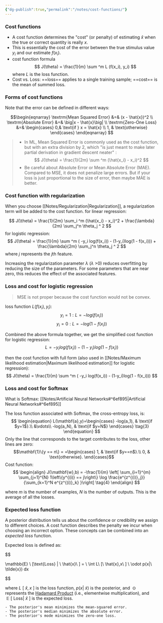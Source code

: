 ```yaml
---
{"dg-publish":true,"permalink":"/notes/cost-functions/"}
---
```


### Cost functions
- A cost function determines the "cost" (or penalty) of estimating $\hat{x}$ when the true or correct quantity is really $x$.
- This is essentially the cost of the error between the true stimulus value $y_i$ and our estimate $f(x_i)$.
- cost function formula
$$
J(\theta) = \frac{1}{m} \sum ^m L (f(x_i), y_i)
$$
where $L$ is the loss function.
- Cost vs. Loss: ==loss== applies to a single training sample; ==cost== is the mean of summed loss.

### Forms of cost functions
Note that the error can be defined in different ways:

$$\begin{eqnarray}
\textrm{Mean Squared Error} &=& (x - \hat{x})^2 \\ 
\textrm{Absolute Error} &=& \big|x - \hat{x}\big| \\ 
\textrm{Zero-One Loss} &=& \begin{cases}
                            0,& \text{if } x = \hat{x} \\
                            1,              & \text{otherwise}
                            \end{cases}
\end{eqnarray}
$$
> - In ML, Mean Squared Error is commonly used as the cost function, but with an extra division by 2, which "is just meant to make later partial derivation in gradient descent neater" :
> $$
J(\theta) = \frac{1}{2m} \sum ^m (\hat{x_i} - x_i)^2
> $$
> - Be careful about Absolute Error or Mean Absolute Error (MAE). Compared to MSE, it does not penalize large errors. But if your loss is just proportional to the size of error, then maybe MAE is better.

### Cost function with regularization
When you choose [[Notes/Regularization\|Regularization]], a regularization term will be added to the cost function.
for linear regression:

$$
J(\theta) = \frac{1}{2m} \sum_i ^m (\hat{x_i} - x_i)^2 + \frac{\lambda}{2m} \sum_j^n \theta_j ^ 2 
$$
for logistic regression:
$$
J(\theta) = \frac{1}{m} \sum ^m ( -y_i log(f(x_i)) - (1-y_i)log(1 - f(x_i))) + \frac{\lambda}{2m} \sum_j^n \theta_j ^ 2 
$$
where $j$ represents the $j$th feature. 

Increasing the regularization parameter $\lambda$ ($\lambda$ >0) reduces overfitting by reducing the size of the parameters.  For some parameters that are near zero, this reduces the effect of the associated features.

### Loss and cost for logistic regression
> MSE is not proper because the cost function would not be convex.

loss function $L(f(x_i), y_i)$:
$$
 y_i = 1: L = -log(f(x_i))
$$
$$
 y_i = 0: L = -log(1 - f(x_i))
$$

Combined the above formula together, we get the simplified cost function for logistic regression:
$$
 L = -y_i log(f(x_i)) - (1-y_i)log(1 - f(x_i))
$$

then the cost function with full form (also used in [[Notes/Maximum likelihood estimation\|Maximum likelihood estimation]] for logistic regression):
$$
J(\theta) = \frac{1}{m} \sum ^m ( -y_i log(f(x_i)) - (1-y_i)log(1 - f(x_i)))
$$

### Loss and cost for Softmax
What is Softmax: [[Notes/Artificial Neural Networks#^6ef895\|Artificial Neural Networks#^6ef895]]

The loss function associated with Softmax, the cross-entropy loss, is:
$$
\begin{equation}
  L(\mathbf{a},y)=\begin{cases}
    -log(a_1), & \text{if $y=1$}.\\
        &\vdots\\
     -log(a_N), & \text{if $y=N$}
  \end{cases} \tag{3}
\end{equation}
$$
Only the line that corresponds to the target contributes to the loss, other lines are zero:
    $$\mathbf{1}\{y == n\} = =\begin{cases}
    1, & \text{if $y==n$}.\\
    0, & \text{otherwise}.
  \end{cases}$$
  Cost function:
$$
\begin{align}
J(\mathbf{w},b) = -\frac{1}{m} \left[ \sum_{i=1}^{m} \sum_{j=1}^{N}  1\left\{y^{(i)} == j\right\} \log \frac{e^{z^{(i)}_j}}{\sum_{k=1}^N e^{z^{(i)}_k} }\right] \tag{4}
\end{align}
$$

where $m$ is the number of examples, $N$ is the number of outputs. This is the average of all the losses.

### Expected loss function
A posterior distribution tells us about the confidence or credibility we assign to different choices. A cost function describes the penalty we incur when choosing an incorrect option. These concepts can be combined into an *expected loss* function. 

Expected loss is defined as:

$$

\mathbb{E} \ [\text{Loss} | \ \hat{x}\ ] = \ \int L\ [\ \hat{x},x\ ] \ \odot p(x|\ \tilde{x}) dx

$$

where $L\ [ \ \hat{x}, x\ ]$ is the loss function, $p(x|\ \tilde{x})$ is the posterior, and $\ \odot$ represents the [Hadamard Product](https://en.wikipedia.org/wiki/Hadamard\_product\_(matrices)) (i.e., elementwise multiplication), and $\ \mathbb{E}\ [\ \text{Loss} | \ \hat{x}\ ]$ is the expected loss.

```
- The posterior's mean minimizes the mean-squared error.
- The posterior's median minimizes the absolute error.
- The posterior's mode minimizes the zero-one loss.
```

